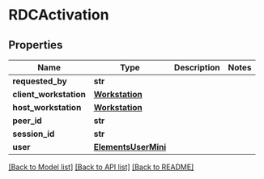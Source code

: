 # RDCActivation

## Properties

Name | Type | Description | Notes
------------ | ------------- | ------------- | -------------
**requested_by** | **str** |  | 
**client_workstation** | [**Workstation**](Workstation.md) |  | 
**host_workstation** | [**Workstation**](Workstation.md) |  | 
**peer_id** | **str** |  | 
**session_id** | **str** |  | 
**user** | [**ElementsUserMini**](ElementsUserMini.md) |  | 

[[Back to Model list]](../#documentation-for-models) [[Back to API list]](../#documentation-for-api-endpoints) [[Back to README]](../)


